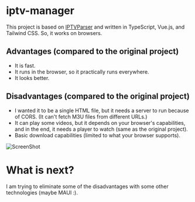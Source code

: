 # iptv-manager

This project is based on [IPTVParser](https://github.com/MyniqX/IpTvParser) and written in TypeScript, Vue.js, and Tailwind CSS. So, it works on browsers.

## Advantages (compared to the original project)

- It is fast.
- It runs in the browser, so it practically runs everywhere.
- It looks better.

## Disadvantages (compared to the original project)

- I wanted it to be a single HTML file, but it needs a server to run because of CORS. (It can't fetch M3U files from different URLs.)
- It can play some videos, but it depends on your browser's capabilities, and in the end, it needs a player to watch (same as the original project).
- Basic download capabilities (limited to what your browser supports).


![ScreenShot](https://github.com/MyniqX/iptv-manager/blob/master/screenshot/screen.gif?raw=true)

# What is next?

I am trying to eliminate some of the disadvantages with some other technologies (maybe MAUI :).


